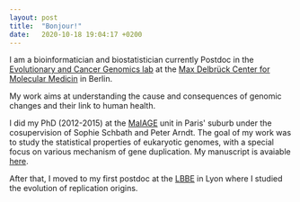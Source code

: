 ```yaml
---
layout: post
title:  "Bonjour!"
date:   2020-10-18 19:04:17 +0200
---
```


I am a bioinformatician and biostatistician currently Postdoc in the [Evolutionary and Cancer Genomics lab][Schwarz] at the [Max Delbrück Center for Molecular Medicin][mdc] in Berlin. <br/> 

My work aims at understanding the cause and consequences of genomic changes and their link to human health. 

I did my PhD (2012-2015) at the [MaIAGE][MaIAGE] unit in Paris' suburb under the cosupervision of Sophie Schbath and Peter Arndt. The goal of my work was to study the statistical properties of eukaryotic genomes, with a special focus on various mechanism of gene duplication. My manuscript is avaiable [here][PhD].

After that, I moved to my first postdoc at the [LBBE][LBBE] in Lyon where I studied the evolution of replication origins.


[MDC]: https://www.mdc-berlin.de/
[Schwarz]: https://www.mdc-berlin.de/schwarz
[PhD]: https://tel.archives-ouvertes.fr/tel-01289410/
[LBBE]: http://lbbe.univ-lyon1.fr/?lang=en
[MaIAGE]: http://maiage.jouy.inra.fr/?q=en

